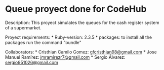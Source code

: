 # Queue proyect done for CodeHub

Description: This proyect simulates the queues for the cash register system of a supermarket. 

Proyect requirements:
    * Ruby-version: 2.3.5
    * packages: to install all the packages run the command "bundle"



Collaborators: 
    * Cristhian Camilo Gomez: gfcristhian98@gmail.com
    * Jose Manuel Ramírez: jmramirezr7@gmail.com
    * Sergio Álvarez: sergio951026@gmail.com

